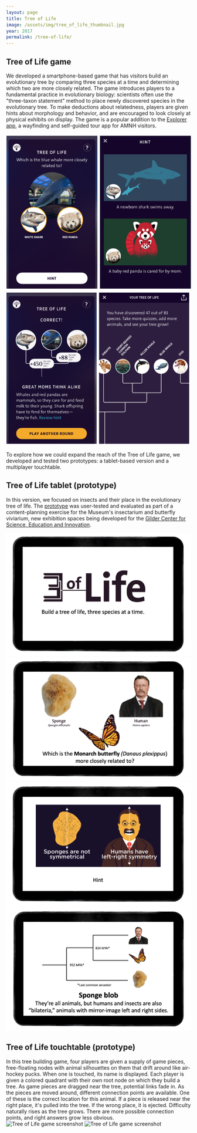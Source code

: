 ```yaml
---
layout: page
title: Tree of Life
image: /assets/img/tree_of_life_thumbnail.jpg
year: 2017
permalink: /tree-of-life/
---
```


## Tree of Life game

We developed a smartphone-based game that has visitors build an evolutionary tree by comparing three species at a time and determining which two are more closely related. The game introduces players to a fundamental practice in evolutionary biology: scientists often use the "three-taxon statement" method to place newly discovered species in the evolutionary tree. To make deductions about relatedness, players are given hints about morphology and behavior, and are encouraged to look closely at physical exhibits on display. The game is a popular addition to the [Explorer app](https://www.amnh.org/apps/explorer), a wayfinding and self-guided tour app for AMNH visitors. 

![Tree of Life game screenshots](/assets/img/ToL-whale1.png)
![Tree of Life game screenshots](/assets/img/ToL-whale2.png)

To explore how we could expand the reach of the Tree of Life game, we developed and tested two prototypes: a tablet-based version and a multiplayer touchtable. 


## Tree of Life tablet (prototype)
In this version, we focused on insects and their place in the evolutionary tree of life. The [prototype](https://natalia-rodriguez.github.io/tol/Insect-Newick/) was user-tested and evaluated as part of a content-planning exercise for the Museum's insectarium and butterfly viviarium, new exhibition spaces being developed for the [Gilder Center for Science, Education and Innovation](https://www.amnh.org/about/gilder-center). 


![Tree of Life game screenshots](/assets/img/ToL-insects1.png)
![Tree of Life game screenshots](/assets/img/ToL-insects2.png)
![Tree of Life game screenshots](/assets/img/ToL-insects3.png)
![Tree of Life game screenshots](/assets/img/ToL-insects4.png)

## Tree of Life touchtable (prototype)
In this tree building game, four players are given a supply of game pieces, free-floating nodes with animal silhouettes on them that drift around like air-hockey pucks. When one is touched, its name is displayed. Each player is given a colored quadrant with their own root node on which they build a tree. As game pieces are dragged near the tree, potential links fade in. As the pieces are moved around, different connection points are available. One of these is the correct location for this animal. If a piece is released near the right place, it's pulled into the tree. If the wrong place, it is ejected. Difficulty naturally rises as the tree grows. There are more possible connection points, and right answers grow less obvious.
![Tree of Life game screenshot](/assets/img/ToL-multiplayer.jpg)
![Tree of Life game screenshot](/assets/img/tree_of_life_game.png)


